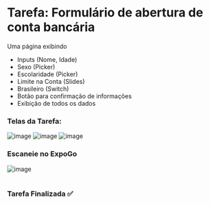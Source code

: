 # Tarefa:  Formulário de abertura de conta bancária

Uma página exibindo
  - Inputs (Nome, Idade)
  - Sexo (Picker)
  - Escolaridade (Picker)
  - Limite na Conta (Slides)
  - Brasileiro (Switch)
  - Botão para confirmação de informações
  - Exibição de todos os dados

<h3>Telas da Tarefa:</h3>

![image](https://user-images.githubusercontent.com/51220926/227723237-e4666f83-dd8d-4c30-8825-28cfea2ef16a.png)
![image](https://user-images.githubusercontent.com/51220926/227723251-cc204d2c-2ae9-49e5-85a1-d11f832362aa.png)
![image](https://user-images.githubusercontent.com/51220926/227723259-64e12a8c-1b6b-4bf1-b46f-4ddd818320ea.png)

<h3>Escaneie no ExpoGo</h3>

![image](https://user-images.githubusercontent.com/51220926/227735380-7f2cf1c6-2c5c-4fbb-9426-016097197fda.png)

#
<h3>Tarefa Finalizada ✅</h3>
